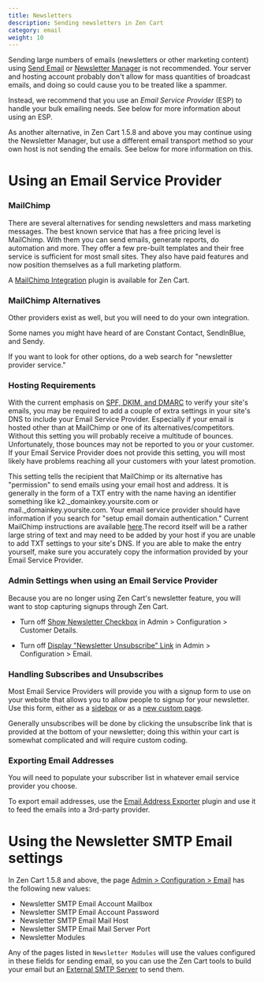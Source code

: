 ```yaml
---
title: Newsletters 
description: Sending newsletters in Zen Cart 
category: email
weight: 10
---
```


Sending large numbers of emails (newsletters or other marketing content)
using [Send Email](/user/admin_pages/tools/send_email/) or 
[Newsletter Manager](/user/admin_pages/tools/newsletter/)
is not recommended.  Your server and hosting account probably don't allow for
mass quantities of broadcast emails, and doing so could cause you to be treated like a spammer. 

Instead, we recommend that you use an *Email Service Provider* (ESP) to handle your
bulk emailing needs.  See below for more information about using an ESP. 

As another alternative, in Zen Cart 1.5.8 and above you may continue using the Newsletter Manager, but use a different email transport method so your own host is not sending the emails.  See below for more information on this.

# Using an Email Service Provider 

### MailChimp
There are several alternatives for sending newsletters and mass marketing messages.
The best known service that has a free pricing level is MailChimp. 
With them you can send emails, generate reports, do automation and more. 
They offer a few pre-built templates and their free service is sufficient for most small sites. 
They also have paid features and now position themselves as a full marketing platform.

A [MailChimp Integration](https://www.zen-cart.com/downloads.php?do=file&id=425) plugin is available for Zen Cart. 


### MailChimp Alternatives 
Other providers exist as well, but you will need to do your own integration. 

Some names you might have heard of are Constant Contact, SendInBlue, and Sendy. 

If you want to look for other options, do a web search for "newsletter provider service."

### Hosting Requirements
With the current emphasis on [SPF, DKIM, and DMARC](/user/email/advanced_email_troubleshooting/#11-spf-dkim-and-dmarc) to verify your site's emails, you may be required to add a couple of extra settings in your site's DNS to include your Email Service Provider.  Especially if your email is hosted other than at MailChimp or one of its alternatives/competitors.  Without this setting you will probably receive a multitude of bounces.  Unfortunately, those bounces may not be reported to you or your customer.  If your Email Service Provider does not provide this setting, you will most likely have problems reaching all your customers with your latest promotion.

This setting tells the recipient that MailChimp or its alternative has "permission" to send emails using your email host and address.  It is generally in the form of a TXT entry with the name having an identifier something like k2.\_domainkey.yoursite.com or mail.\_domainkey.yoursite.com.  Your email service provider should have information if you search for "setup email domain authentication."  Current MailChimp instructions are available [here](https://mailchimp.com/help/set-up-email-domain-authentication/).The record itself will be a rather large string of text and may need to be added by your host if you are unable to add TXT settings to your site's DNS.  If you are able to make the entry yourself, make sure you accurately copy the information provided by your Email Service Provider.

### Admin Settings when using an Email Service Provider
Because you are no longer using Zen Cart's newsletter feature, you will want to stop capturing signups through Zen Cart.

- Turn off [Show Newsletter Checkbox](/user/admin_pages/configuration/configuration_customerdetails/#show_newsletter_checkbox) in Admin > Configuration > Customer Details. 

- Turn off [Display "Newsletter Unsubscribe" Link](/user/admin_pages/configuration/configuration_email/#display_newsletter_unsubscribe_link) in Admin > Configuration > Email. 

### Handling Subscribes and Unsubscribes
Most Email Service Providers will provide you with a signup form to use on your website that allows you to allow people to signup for your newsletter.  Use this form, either as a [sidebox](/user/template/sideboxes/) or as a [new custom page](/user/customizing/add_pages/#build-a-new-custom-page). 

Generally unsubscribes will be done by clicking the unsubscribe link that is provided at the bottom of your newsletter; doing this within your cart is somewhat complicated and will require custom coding.
 
### Exporting Email Addresses 
You will need to populate your subscriber list in whatever email service provider you choose.

To export email addresses, use the [Email Address Exporter](https://www.zen-cart.com/downloads.php?do=file&id=6) plugin and use it to feed the emails into a 3rd-party provider.

# Using the Newsletter SMTP Email settings 

In Zen Cart 1.5.8 and above, the page [Admin > Configuration > Email](/user/admin_pages/configuration/configuration_email/) has the following new values: 

- Newsletter SMTP Email Account Mailbox
- Newsletter SMTP Email Account Password
- Newsletter SMTP Email Mail Host
- Newsletter SMTP Email Mail Server Port
- Newsletter Modules 

Any of the pages listed in `Newsletter Modules` will use the values configured in these fields for sending email, so you can use the Zen Cart tools to build your email but an [External SMTP Server](/user/email/external_smtp_servers/) to send them. 

